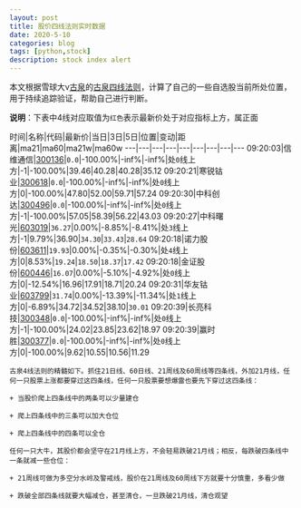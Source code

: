 ```yaml
---
layout: post
title: 股价四线法则实时数据
date: 2020-5-10
categories: blog
tags: [python,stock]
description: stock index alert
---
```



本文根据雪球大v[古泉](https://xueqiu.com/u/7148646888)的[古泉四线法则](https://xueqiu.com/7148646888/130498192)，计算了自己的一些自选股当前所处位置，用于持续追踪验证，帮助自己进行判断。

**说明**：下表中4线对应取值为`红色`表示最新价处于对应指标上方，属正面

时间|名称|代码|最新价|当日|3日|5日|位置|变动|距离|ma21|ma60|ma21w|ma60w
---|---|---|---|---|---|---|---|---
09:20:03|信维通信|[300136](https://xueqiu.com/S/SZ300136)|`0.0`|-100.00%|-inf%|-inf%|处`0`线上方|-1|-100.00%|39.46|40.28|40.28|35.12
09:20:21|寒锐钴业|[300618](https://xueqiu.com/S/SZ300618)|`0.0`|-100.00%|-inf%|-inf%|处`0`线上方|0|-100.00%|47.80|52.00|59.71|57.24
09:20:30|中科创达|[300496](https://xueqiu.com/S/SZ300496)|`0.0`|-100.00%|-inf%|-inf%|处`0`线上方|-1|-100.00%|57.05|58.39|56.22|43.03
09:20:27|中科曙光|[603019](https://xueqiu.com/S/SH603019)|`36.27`|0.00%|-8.85%|-8.41%|处`3`线上方|-1|9.79%|36.90|`34.30`|`33.43`|`28.64`
09:20:18|诺力股份|[603611](https://xueqiu.com/S/SH603611)|`19.93`|0.00%|-0.35%|-0.30%|处`4`线上方|0|8.53%|`19.24`|`18.50`|`18.37`|`17.42`
09:20:18|金证股份|[600446](https://xueqiu.com/S/SH600446)|`16.07`|0.00%|-5.10%|-4.92%|处`0`线上方|0|-12.54%|16.96|17.91|18.71|20.24
09:20:31|华友钴业|[603799](https://xueqiu.com/S/SH603799)|`31.74`|0.00%|-13.39%|-11.34%|处`1`线上方|0|-6.89%|34.72|34.52|38.10|`30.01`
09:20:39|长亮科技|[300348](https://xueqiu.com/S/SZ300348)|`0.0`|-100.00%|-inf%|-inf%|处`0`线上方|-1|-100.00%|24.02|23.85|23.62|18.97
09:20:39|赢时胜|[300377](https://xueqiu.com/S/SZ300377)|`0.0`|-100.00%|-inf%|-inf%|处`0`线上方|0|-100.00%|9.62|10.55|10.56|11.29

```
古泉4线法则的精髓如下。抓住21日线、60日线、21周线及60周线等四条线，外加21月线，任何一只股票上涨都要穿过这四条线，任何一只股票要想爆雷也要先下穿过这四条线：

+ 当股价爬上四条线中的两条可以少量建仓

+ 爬上四条线中的三条可以加大仓位

+ 爬上四条线中的四条可以全仓

任何一只大牛，其股价都会坚守在21月线上方，不会轻易跌破21月线；相反，每跌破四条线中一条就减一些仓位：

+ 21周线可做为多空分水岭及警戒线，股价在21周线及60周线下方就要十分慎重，多看少做

+ 跌破全部四条线就要大幅减仓，甚至清仓，一旦跌破21月线，清仓观望
```
